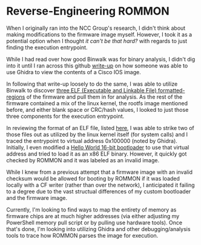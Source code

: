 # Reverse-Engineering ROMMON

When I originally ran into the NCC Group's research, I didn't think about making modifications to the firmware image myself. However, I took it as a potential option when I thought *it can't be that hard?* with regards to just finding the execution entrypoint.

While I had read over how good Binwalk was for binary analysis, I didn't dig into it until I ran across this github [write-up](https://gist.github.com/nstarke/ed0aba2c882b8b3078747a567ee00520) on how someone was able to use Ghidra to view the contents of a Cisco IOS image.

In following that write-up loosely to do the same, I was able to utilize Binwalk to discover [three ELF (Executable and Linkable File) formatted-regions](/binwalk_analysis/extraction_log.txt) of the firmware and pull them in for analysis. As the rest of the firmware contained a mix of the linux kernel, the rootfs image mentioned before, and either blank space or CRC/hash values, I looked to just those three components for the execution entrypoint.

In reviewing the format of an ELF file, listed [here](/executable_documentation/ELF_Format.pdf), I was able to strike two of those files out as utilized by the linux kernel itself (for system calls) and I traced the entrypoint to virtual address 0x100000 (noted by Ghidra). Initially, I even modified a [Hello World 16-bit bootloader](https://medium.com/@g33konaut/writing-an-x86-hello-world-boot-loader-with-assembly-3e4c5bdd96cf) to use that virtual address and tried to load it as an x86 ELF binary. However, it quickly got checked by ROMMON and it was labeled as an invalid image. 

While I knew from a previous attempt that a firmware image with an invalid checksum would be allowed for booting by ROMMON if it was loaded locally with a CF writer (rather than over the network), I anticipated it failing to a degree due to the vast structual differences of my custom bootloader and the firmware image.

Currently, I'm looking to find ways to map the entirety of memory as firmware chips are at much higher addresses (via either adjusting my PowerShell memory pull script or by pulling use hardware tools). Once that's done, I'm looking into utilizing Ghidra and other debugging/analysis tools to trace how ROMMON parses the image for execution.